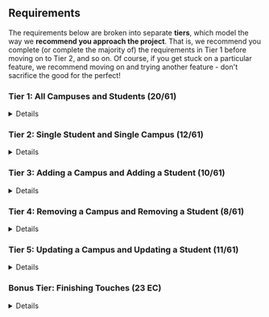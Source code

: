 ## Requirements

The requirements below are broken into separate **tiers**, which model the way we **recommend you approach the project**. That is, we recommend you complete (or complete the majority of) the requirements in Tier 1 before moving on to Tier 2, and so on. Of course, if you get stuck on a particular feature, we recommend moving on and trying another feature - don't sacrifice the good for the perfect!

### Tier 1: All Campuses and Students (20/61)

<details>

#### Frontend

-   [x] Write a component to display a list of all campuses (at least their names and images)
-   [x] Write a component to display a list of all students (at least their names)
-   [x] Write a campuses sub-reducer to manage campuses in your Redux store
-   [x] Write a students sub-reducer to manage students in your Redux store
-   [x] Display the all-campuses component when the url matches `/campuses`
-   [x] Display the all-students component when the url matches `/students`
-   [x] Add a links to the navbar that can be used to navigate to the all-campuses view and the all-students view

#### Backend

-   [x] Write a route to serve up all students
-   [x] Write a route to serve up all campuses

-   Write a `campuses` model with the following information:
    -   [x] name - not empty or null
    -   [x] imageUrl - with a default value
    -   [x] address - not empty or null
    -   [x] description - extremely large text
-   Write a `students` model with the following information:
    -   [x] firstName - not empty or null
    -   [x] lastName - not empty or null
    -   [x] email - not empty or null; must be a valid email
    -   [x] imageUrl - with a default value
    -   [x] gpa - decimal between 0.0 and 4.0
-   [x] Students may be associated with at most one campus. Likewise, campuses may be associated with many students

#### Seed

-   [x] Running the seed file creates campuses and students for demonstration purposes

Congrats! You have completed your first vertical slice! Make sure to `commit -m "Feature: Get All Campuses and Students"` before moving on (see RUBRIC.md - points are awarded/deducted for a proper git workflow)!

</details>

### Tier 2: Single Student and Single Campus (12/61)

<details>

#### Frontend

-   Write a component to display a single campus with the following information:
    -   [x] The campus's name, image, address and description
    -   [x] A list of the names of all students in that campus (or a helpful message if it doesn't have any students)
-   [x] Display the appropriate campus's info when the url matches `/campuses/:campusId`
-   [x] Clicking on a campus from the all-campuses view should navigate to show that campus in the single-campus view

-   Write a component to display a single student with the following information:
    -   [x] The student's full name, email, image, and gpa
    -   [x] The name of their campus (or a helpful message if they don't have one)
-   [x] Display the appropriate student when the url matches `/students/:studentId`
-   [x] Clicking on a student from the all-students view should navigate to show that student in the single-student view

-   [x] Clicking on the name of a student in the single-campus view should navigate to show that student in the single-student view
-   [x] Clicking on the name of a campus in the single-student view should navigate to show that campus in the single-campus view

#### Backend

-   [x] Write a route to serve up a single campus (based on its id), _including that campuses' students_
-   [x] Write a route to serve up a single student (based on their id), _including that student's campus_

Congrats! You have completed your second vertical slice! Make sure to `commit -m "Feature: Get Single Campus and Student"` before moving on (see RUBRIC.md - points are awarded/deducted for a proper git workflow)!

</details>

### Tier 3: Adding a Campus and Adding a Student (10/61)

<details>

#### Frontend

-   [ ] Write a component to display a form for adding a new campus that contains inputs for _at least_ the name and address.
-   [ ] Display this component as part of the all-campuses view, alongside the list of campuses
-   Submitting the form with a valid name/address should:

    -   [ ] Make an AJAX request that causes the new campus to be persisted in the database
    -   [ ] Add the new campus to the list of campuses without needing to refresh the page

-   [ ] Write a component to display a form for adding a new student that contains inputs for _at least_ first name, last name and email
-   [ ] Display this component as part of the all-students view, alongside the list of students
-   Submitting the form with a valid first name/last name/email should:
    -   [ ] Make an AJAX request that causes the new student to be persisted in the database
    -   [ ] Add the new student to the list of students without needing to refresh the page

#### Backend

-   [x] Write a route to add a new campus
-   [x] Write a route to add a new student

Congrats! You have completed your third vertical slice! Make sure to `commit -m "Feature: Add Campus and Student"` before moving on (see RUBRIC.md - points are awarded/deducted for a proper git workflow)!

</details>

### Tier 4: Removing a Campus and Removing a Student (8/61)

<details>

#### Frontend

-   [ ] In the all-campuses view, include an `X` button next to each campus
-   Clicking the `X` button should:

    -   [ ] Make an AJAX request that causes that campus to be removed from database
    -   [ ] Remove the campus from the list of campuses without needing to refresh the page

-   [ ] In the all-students view, include an `X` button next to each student
-   Clicking the `X` button should:
    -   [ ] Make an AJAX request that causes that student to be removed from database
    -   [ ] Remove the student from the list of students without needing to refresh the page

#### Backend

-   [ ] Write a route to remove a campus (based on its id)
-   [ ] Write a route to remove a student (based on their id)

Congrats! You have completed your fourth vertical slice! Make sure to `commit -m "Feature: Remove Campus and Student"` before moving on (see RUBRIC.md - points are awarded/deducted for a proper git workflow)!

</details>

### Tier 5: Updating a Campus and Updating a Student (11/61)

<details>

#### Frontend

-   [ ] Write a component to display a form updating _at least_ a campus's name and address
-   [ ] Display this component as part of the single-campus view, alongside the single campus
-   Submitting the form with valid data should:
    -   [ ] Make an AJAX request that causes that campus to be updated in the database
    -   [ ] Update the campus in the current view without needing to refresh the page
-   [ ] In the single-campus view, display an `Unregister` button next to each of its students, which removes the student from the campus (in the database as well as this view); hint: the student is still in the database but is no longer associated with the campus

-   [ ] Write a component to display a form updating _at least_ a student's first and last names, and email
-   [ ] Display this component as part of the single-student view, alongside the single student
-   Submitting the form with valid data should:
    -   [ ] Make an AJAX request that causes that student to be updated in the database
    -   [ ] Update the student in the current view without needing to refresh the page

#### Backend

-   [ ] Write a route to update an existing campus
-   [ ] Write a route to update an existing student

</details>

### Bonus Tier: Finishing Touches (23 EC)

<details>

#### Testing

-   Write the following tests, each marked with a \*\*\* in the tests directory
    -   [ ] React (AllCampuses): renders "No Campuses" if passed an empty array of campuses
    -   [ ] React (AllStudents): renders "No Students" if passed an empty array of students
    -   [ ] Redux (campuses): returns the initial state by default
    -   [ ] Redux (students): returns the initial state by default
    -   [ ] Express: GET /api/students responds with all students
    -   [ ] Sequelize (Campus): requires name and address
    -   [ ] Sequelize (Student): email must be a valid email
    -   [ ] Navigation: navbar to navigate to home, campuses, students

#### Finishing Touches

-   [ ] If a user attempts to add a new student or campus without a required field, a helpful message should be displayed
-   [ ] If a user attempts to access a page that doesn't exist (ex. `/potato`), a helpful "not found" message should be displayed
-   [ ] If a user attempts to view a student/campus that doesn't exist, a helpful message should be displayed
-   [ ] Whenever a component needs to wait for data to load from the server, a "loading" message should be displayed until the data is available
-   [ ] Overall, the app is spectacularly styled and visually stunning

#### Ordering

-   [ ] Create option for students to be ordered based on lastName on all-students view
-   [ ] Create option for students to be ordered based on GPA on all-students view
-   [ ] Create option for campuses to be ordered based on number of enrolled students on all-campuses view

#### Filtering

-   [ ] Create a filter on all-students view to only show students who are not registered to a campus
-   [ ] Create a filter on the all-campuses view to only show campuses that do not have any registered students

#### Seeding & Pagination

-   [ ] Seed 100+ students and 100+ campuses
-   [ ] Implement _front-end_ pagination for the all-students view (e.g. `/students?page=1` renders the first ten students, and `/students?page=2` renders students 11-20)
-   [ ] Implement _front-end_ pagination for the all-campuses view (e.g. `/campuses?page=1` renders the first ten campuses, and `/campuses?page=2` renders campuses 11-20)
-   [ ] Implement _back-end_ pagination for students (e.g. `/api/students?page=1` returns the first ten students' data, and `/api/students?page=2` returns students 11-20)
-   [ ] Implement _back-end_ pagination for campuses (e.g. `/api/campuses?page=1` returns the first ten campuses' data, and `/api/campuses?page=2` returns campuses 11-20)

</details>
